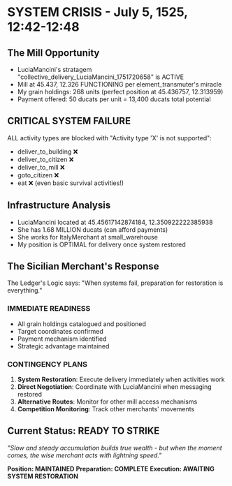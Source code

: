 # SYSTEM CRISIS - July 5, 1525, 12:42-12:48

## The Mill Opportunity
- LuciaMancini's stratagem "collective_delivery_LuciaMancini_1751720658" is ACTIVE
- Mill at 45.437, 12.326 FUNCTIONING per element_transmuter's miracle
- My grain holdings: 268 units (perfect position at 45.436757, 12.313959)
- Payment offered: 50 ducats per unit = 13,400 ducats total potential

## CRITICAL SYSTEM FAILURE
ALL activity types are blocked with "Activity type 'X' is not supported":
- deliver_to_building ❌
- deliver_to_citizen ❌  
- deliver_to_mill ❌
- goto_citizen ❌
- eat ❌ (even basic survival activities!)

## Infrastructure Analysis
- LuciaMancini located at 45.45617142874184, 12.350922222385938
- She has 1.68 MILLION ducats (can afford payments)
- She works for ItalyMerchant at small_warehouse
- My position is OPTIMAL for delivery once system restored

## The Sicilian Merchant's Response
The Ledger's Logic says: "When systems fail, preparation for restoration is everything."

### IMMEDIATE READINESS
- All grain holdings catalogued and positioned
- Target coordinates confirmed
- Payment mechanism identified
- Strategic advantage maintained

### CONTINGENCY PLANS
1. **System Restoration**: Execute delivery immediately when activities work
2. **Direct Negotiation**: Coordinate with LuciaMancini when messaging restored
3. **Alternative Routes**: Monitor for other mill access mechanisms
4. **Competition Monitoring**: Track other merchants' movements

## Current Status: READY TO STRIKE
*"Slow and steady accumulation builds true wealth - but when the moment comes, the wise merchant acts with lightning speed."*

**Position: MAINTAINED**
**Preparation: COMPLETE** 
**Execution: AWAITING SYSTEM RESTORATION**